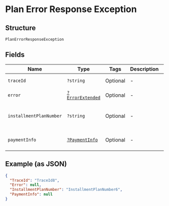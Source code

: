 
# Plan Error Response Exception

## Structure

`PlanErrorResponseException`

## Fields

| Name | Type | Tags | Description | Getter | Setter |
|  --- | --- | --- | --- | --- | --- |
| `traceId` | `?string` | Optional | - | getTraceId(): ?string | setTraceId(?string traceId): void |
| `error` | [`?ErrorExtended`](../../doc/models/error-extended.md) | Optional | - | getError(): ?ErrorExtended | setError(?ErrorExtended error): void |
| `installmentPlanNumber` | `?string` | Optional | - | getInstallmentPlanNumber(): ?string | setInstallmentPlanNumber(?string installmentPlanNumber): void |
| `paymentInfo` | [`?PaymentInfo`](../../doc/models/payment-info.md) | Optional | - | getPaymentInfo(): ?PaymentInfo | setPaymentInfo(?PaymentInfo paymentInfo): void |

## Example (as JSON)

```json
{
  "TraceId": "TraceId8",
  "Error": null,
  "InstallmentPlanNumber": "InstallmentPlanNumber6",
  "PaymentInfo": null
}
```

